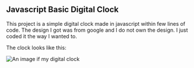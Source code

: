 ## Javascript Basic Digital Clock

This project is a simple digital clock made in javascript within few lines of code. The design I got was from google and I do not own the design. I just coded it the way I wanted to.

The clock looks like this:

![An image if my digital clock](https://raw.githubusercontent.com/NamelessXDev/JS-Digital-Clock/main/design.png)
